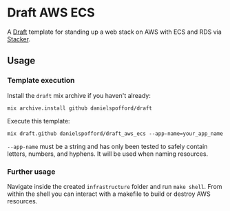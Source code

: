# Draft AWS ECS

A [Draft](https://github.com/danielspofford/draft) template for standing up a
web stack on AWS with ECS and RDS via
[Stacker](https://github.com/cloudtools/stacker).

## Usage

### Template execution

Install the `draft` mix archive if you haven't already:

```
mix archive.install github danielspofford/draft
```

Execute this template:

```
mix draft.github danielspofford/draft_aws_ecs --app-name=your_app_name
```

`--app-name` must be a string and has only been tested to safely contain
letters, numbers, and hyphens. It will be used when naming resources.

### Further usage

Navigate inside the created `infrastructure` folder and run `make shell`. From
within the shell you can interact with a makefile to build or destroy AWS
resources.
